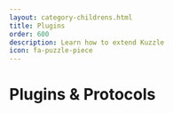 ```yaml
---
layout: category-childrens.html
title: Plugins
order: 600
description: Learn how to extend Kuzzle
icon: fa-puzzle-piece
---
```


# Plugins & Protocols
